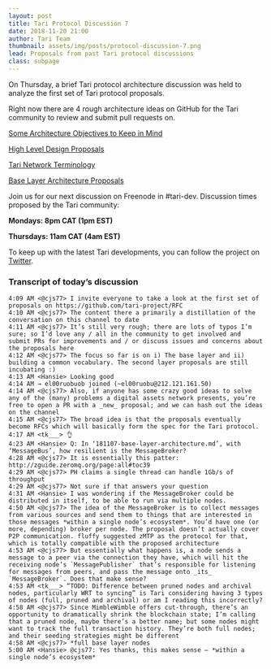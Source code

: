 ```yaml
---
layout: post
title: Tari Protocol Discussion 7
date: 2018-11-20 21:00
author: Tari Team
thumbnail: assets/img/posts/protocol-discussion-7.png
lead: Proposals from past Tari protocol discussions
class: subpage
---
```


On Thursday, a brief Tari protocol architecture discussion was held to analyze the first set of Tari protocol proposals.

Right now there are 4 rough architecture ideas on GitHub for the Tari community to review and submit pull requests on.

[Some Architecture Objectives to Keep in Mind](https://github.com/tari-project/RFC/blob/master/proposals/181029-overview.md)

[High Level Design Proposals](https://github.com/tari-project/RFC/blob/master/proposals/181102-high-level-design.md)

[Tari Network Terminology](https://github.com/tari-project/RFC/blob/master/Glossary.md)

[Base Layer Architecture Proposals](https://github.com/tari-project/RFC/blob/master/proposals/181107-base-layer-architecture.md)

Join us for our next discussion on Freenode in #tari-dev.
Discussion times proposed by the Tari community:

**Mondays: 8pm CAT (1pm EST)**

**Thursdays: 11am CAT (4am EST)**

To keep up with the latest Tari developments, you can follow the project on [Twitter](https://twitter.com/tari).

### Transcript of today’s discussion

```
4:09 AM <@cjs77> I invite everyone to take a look at the first set of proposals on https://github.com/tari-project/RFC
4:10 AM <@cjs77> The content there a primarily a distillation of the conversation on this channel to date
4:11 AM <@cjs77> It’s still very rough; there are lots of typos I’m sure; so I’d love any / all in the community to get involved and submit PRs for improvements and / or discuss issues and concerns about the proposals here
4:12 AM <@cjs77> The focus so far is on i) The base layer and ii) building a common vocabulary. The second layer proposals are still incubating :)
4:13 AM <Hansie> Looking good
4:14 AM → el00ruobuob joined (~el00ruobu@212.121.161.50)
4:14 AM <@cjs77> Also, if anyone has some crazy good ideas to solve any of the (many) problems a digital assets network presents, you’re free to open a PR with a _new_ proposal; and we can hash out the ideas on the channel
4:15 AM <@cjs77> The broad idea is that the proposals eventually become RFCs which will basically form the spec for the Tari protocol.
4:17 AM <tk___> 👌
4:23 AM <Hansie> Q: In ‘181107-base-layer-architecture.md’, with ‘MessageBus’, how resilient is the MessageBroker?
4:28 AM <@cjs77> It is essentially this patter: http://zguide.zeromq.org/page:all#toc39
4:29 AM <@cjs77> PH claims a single thread can handle 1Gb/s of throughput
4:29 AM <@cjs77> Not sure if that answers your question
4:31 AM <Hansie> I was wondering if the MessageBroker could be distributed in itself, to be able to run via multiple nodes.
4:50 AM <@cjs77> The idea of the MessageBroker is to collect messages from various sources and send them to things that are interested in those messages *within a single node’s ecosystem*. You’d have one (or more, depending) broker per node. The proposal doesn’t actually cover P2P communication. fluffy suggested zMTP as the protocol for that, which is totally compatible with the proposed architecture
4:53 AM <@cjs77> But essentially what happens is, a node sends a message to a peer via the connection they have, which will hit the receiving node’s `MessagePublisher` that’s responsible for listening for messages from peers, and pass the message onto _its_ `MessageBroker`. Does that make sense?
4:53 AM <tk___> “TODO: Difference between pruned nodes and archival nodes, particularly WRT to syncing” is Tari considering having 3 types of nodes (full, pruned and archival) or am I reading this incorrectly?
4:58 AM <@cjs77> Since MimbleWimble offers cut-through, there’s an opportunity to dramatically shrink the blockchain state; I’m calling that a pruned node, maybe there’s a better name; but some nodes might want to track the full transaction history. They’re both full nodes; and their seeding strategies might be different
4:58 AM <@cjs77> *full base layer nodes
5:00 AM <Hansie> @cjs77: Yes thanks, this makes sense — *within a single node’s ecosystem*
```
